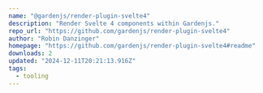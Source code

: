 ```yaml
---
name: "@gardenjs/render-plugin-svelte4"
description: "Render Svelte 4 components within Gardenjs."
repo_url: "https://github.com/gardenjs/render-plugin-svelte4"
author: "Robin Danzinger"
homepage: "https://github.com/gardenjs/render-plugin-svelte4#readme"
downloads: 2
updated: "2024-12-11T20:21:13.916Z"
tags: 
  - tooling
---
```

